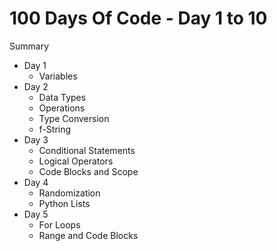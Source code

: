 # 100 Days Of Code - Day 1 to 10

Summary

- Day 1
    - Variables
- Day 2
    - Data Types
    - Operations
    - Type Conversion
    - f-String
- Day 3
    - Conditional Statements
    - Logical Operators
    - Code Blocks and Scope
- Day 4
    - Randomization
    - Python Lists
- Day 5
    - For Loops
    - Range and Code Blocks
